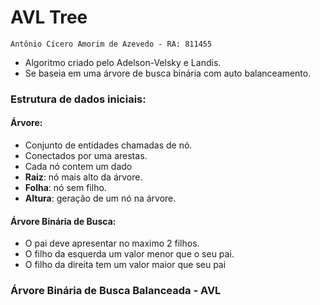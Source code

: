 # AVL Tree
    Antônio Cícero Amorim de Azevedo - RA: 811455
- Algoritmo criado pelo Adelson-Velsky e Landis.
- Se baseia em uma árvore de busca binária com auto balanceamento.

### Estrutura de dados iniciais:
#### Árvore:
- Conjunto de entidades chamadas de nó.
- Conectados por uma arestas. 
- Cada nó contem um dado
- **Raiz**: nó mais alto da árvore.
- **Folha**: nó sem filho.
- **Altura**: geração de um nó na árvore.
#### Árvore Binária de Busca:
- O pai deve apresentar no maximo 2 filhos.
- O filho da esquerda um valor menor que o seu pai.
- O filho da direita tem um valor maior que seu pai

### Árvore Binária de Busca Balanceada - AVL


